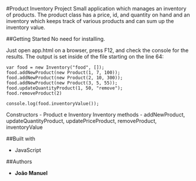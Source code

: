 #Product Inventory Project
Small application which manages an inventory of products. The product class has a price, id, and quantity on hand and an inventory which keeps track of various products and can sum up the inventory value.

##Getting Started
No need for installing.


Just open app.html on a browser, press F12, and check the console for the results.
The output is set inside of the file starting on the line 64:

```
var food = new Inventory("food", []);
food.addNewProduct(new Product(1, 7, 100));
food.addNewProduct(new Product(2, 10, 300));
food.addNewProduct(new Product(3, 5, 55));
food.updateQuantityProduct(1, 50, "remove");
food.removeProduct(2)

console.log(food.inventoryValue());
```

Constructors - Product e Inventory
Inventory methods - addNewProduct, updateQuantityProduct, updatePriceProduct, removeProduct, inventoryValue


##Built with
* JavaScript

##Authors
* **João Manuel**
